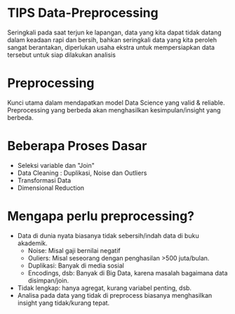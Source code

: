 # TIPS Data-Preprocessing
Seringkali pada saat terjun ke lapangan, data yang kita dapat tidak datang dalam keadaan rapi dan bersih, bahkan seringkali data yang kita peroleh sangat berantakan, diperlukan usaha ekstra untuk mempersiapkan data tersebut untuk siap dilakukan analisis

# Preprocessing
Kunci utama dalam mendapatkan model Data Science yang valid & reliable.
Preprocessing yang berbeda akan menghasilkan kesimpulan/insight yang berbeda.

# Beberapa Proses Dasar
- Seleksi variable dan "Join"
- Data Cleaning : Duplikasi, Noise dan Outliers
- Transformasi Data
- Dimensional Reduction

# Mengapa perlu preprocessing?
- Data di dunia nyata biasanya tidak sebersih/indah data di buku akademik.
  - Noise: Misal gaji bernilai negatif
  - Ouliers: Misal seseorang dengan penghasilan >500 juta/bulan.
  - Duplikasi: Banyak di media sosial
  - Encodings, dsb: Banyak di Big Data, karena masalah bagaimana data disimpan/join.
- Tidak lengkap: hanya agregat, kurang variabel penting, dsb.
- Analisa pada data yang tidak di preprocess biasanya menghasilkan insight yang tidak/kurang tepat.
